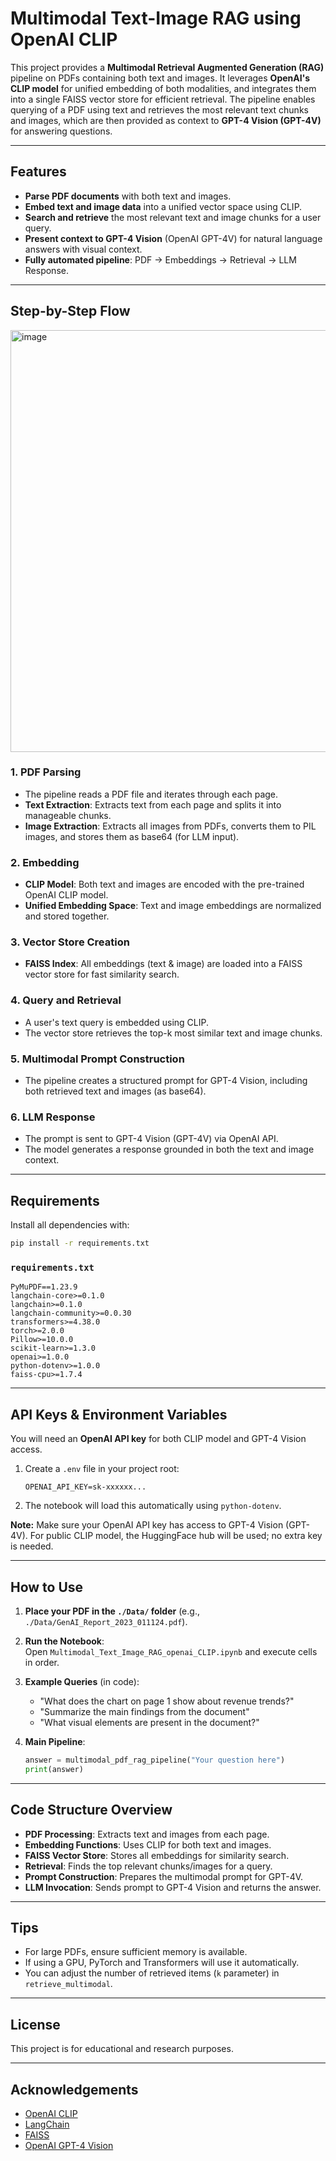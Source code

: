 # Multimodal Text-Image RAG using OpenAI CLIP

This project provides a **Multimodal Retrieval Augmented Generation (RAG)** pipeline on PDFs containing both text and images. It leverages **OpenAI's CLIP model** for unified embedding of both modalities, and integrates them into a single FAISS vector store for efficient retrieval. The pipeline enables querying of a PDF using text and retrieves the most relevant text chunks and images, which are then provided as context to **GPT-4 Vision (GPT-4V)** for answering questions.

---

## Features

- **Parse PDF documents** with both text and images.
- **Embed text and image data** into a unified vector space using CLIP.
- **Search and retrieve** the most relevant text and image chunks for a user query.
- **Present context to GPT-4 Vision** (OpenAI GPT-4V) for natural language answers with visual context.
- **Fully automated pipeline**: PDF → Embeddings → Retrieval → LLM Response.

---

## Step-by-Step Flow

<img width="757" height="675" alt="image" src="https://github.com/user-attachments/assets/82a14a25-302c-48ad-9b80-22609429a945" />


### 1. **PDF Parsing**
- The pipeline reads a PDF file and iterates through each page.
- **Text Extraction**: Extracts text from each page and splits it into manageable chunks.
- **Image Extraction**: Extracts all images from PDFs, converts them to PIL images, and stores them as base64 (for LLM input).

### 2. **Embedding**
- **CLIP Model**: Both text and images are encoded with the pre-trained OpenAI CLIP model.
- **Unified Embedding Space**: Text and image embeddings are normalized and stored together.

### 3. **Vector Store Creation**
- **FAISS Index**: All embeddings (text & image) are loaded into a FAISS vector store for fast similarity search.

### 4. **Query and Retrieval**
- A user's text query is embedded using CLIP.
- The vector store retrieves the top-k most similar text and image chunks.

### 5. **Multimodal Prompt Construction**
- The pipeline creates a structured prompt for GPT-4 Vision, including both retrieved text and images (as base64).

### 6. **LLM Response**
- The prompt is sent to GPT-4 Vision (GPT-4V) via OpenAI API.
- The model generates a response grounded in both the text and image context.

---

## Requirements

Install all dependencies with:

```bash
pip install -r requirements.txt
```

### `requirements.txt`

```
PyMuPDF==1.23.9
langchain-core>=0.1.0
langchain>=0.1.0
langchain-community>=0.0.30
transformers>=4.38.0
torch>=2.0.0
Pillow>=10.0.0
scikit-learn>=1.3.0
openai>=1.0.0
python-dotenv>=1.0.0
faiss-cpu>=1.7.4
```

---

## API Keys & Environment Variables

You will need an **OpenAI API key** for both CLIP model and GPT-4 Vision access.

1. Create a `.env` file in your project root:

    ```
    OPENAI_API_KEY=sk-xxxxxx...
    ```

2. The notebook will load this automatically using `python-dotenv`.

**Note:** Make sure your OpenAI API key has access to GPT-4 Vision (GPT-4V). For public CLIP model, the HuggingFace hub will be used; no extra key is needed.

---

## How to Use

1. **Place your PDF in the `./Data/` folder** (e.g., `./Data/GenAI_Report_2023_011124.pdf`).

2. **Run the Notebook**:  
   Open `Multimodal_Text_Image_RAG_openai_CLIP.ipynb` and execute cells in order.

3. **Example Queries** (in code):
    - "What does the chart on page 1 show about revenue trends?"
    - "Summarize the main findings from the document"
    - "What visual elements are present in the document?"

4. **Main Pipeline**:
    ```python
    answer = multimodal_pdf_rag_pipeline("Your question here")
    print(answer)
    ```

---

## Code Structure Overview

- **PDF Processing**: Extracts text and images from each page.
- **Embedding Functions**: Uses CLIP for both text and images.
- **FAISS Vector Store**: Stores all embeddings for similarity search.
- **Retrieval**: Finds the top relevant chunks/images for a query.
- **Prompt Construction**: Prepares the multimodal prompt for GPT-4V.
- **LLM Invocation**: Sends prompt to GPT-4 Vision and returns the answer.

---

## Tips

- For large PDFs, ensure sufficient memory is available.
- If using a GPU, PyTorch and Transformers will use it automatically.
- You can adjust the number of retrieved items (`k` parameter) in `retrieve_multimodal`.

---

## License

This project is for educational and research purposes.

---

## Acknowledgements

- [OpenAI CLIP](https://github.com/openai/CLIP)
- [LangChain](https://python.langchain.com/)
- [FAISS](https://github.com/facebookresearch/faiss)
- [OpenAI GPT-4 Vision](https://platform.openai.com/docs/guides/vision)
